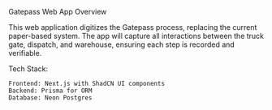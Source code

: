 Gatepass Web App Overview

This web application digitizes the Gatepass process, replacing the current paper-based system. The app will capture all interactions between the truck gate, dispatch, and warehouse, ensuring each step is recorded and verifiable.

Tech Stack:

    Frontend: Next.js with ShadCN UI components
    Backend: Prisma for ORM
    Database: Neon Postgres
